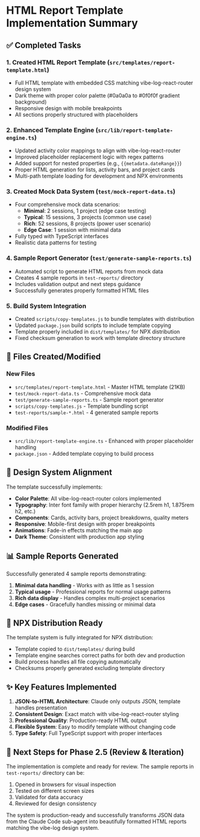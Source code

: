 # HTML Report Template Implementation Summary

## ✅ Completed Tasks

### 1. **Created HTML Report Template** (`src/templates/report-template.html`)
- Full HTML template with embedded CSS matching vibe-log-react-router design system
- Dark theme with proper color palette (#0a0a0a to #0f0f0f gradient background)
- Responsive design with mobile breakpoints
- All sections properly structured with placeholders

### 2. **Enhanced Template Engine** (`src/lib/report-template-engine.ts`)
- Updated activity color mappings to align with vibe-log-react-router
- Improved placeholder replacement logic with regex patterns
- Added support for nested properties (e.g., `{{metadata.dateRange}}`)
- Proper HTML generation for lists, activity bars, and project cards
- Multi-path template loading for development and NPX environments

### 3. **Created Mock Data System** (`test/mock-report-data.ts`)
- Four comprehensive mock data scenarios:
  - **Minimal**: 2 sessions, 1 project (edge case testing)
  - **Typical**: 15 sessions, 3 projects (common use case)
  - **Rich**: 52 sessions, 8 projects (power user scenario)
  - **Edge Case**: 1 session with minimal data
- Fully typed with TypeScript interfaces
- Realistic data patterns for testing

### 4. **Sample Report Generator** (`test/generate-sample-reports.ts`)
- Automated script to generate HTML reports from mock data
- Creates 4 sample reports in `test-reports/` directory
- Includes validation output and next steps guidance
- Successfully generates properly formatted HTML files

### 5. **Build System Integration**
- Created `scripts/copy-templates.js` to bundle templates with distribution
- Updated `package.json` build scripts to include template copying
- Template properly included in `dist/templates/` for NPX distribution
- Fixed checksum generation to work with template directory structure

## 📁 Files Created/Modified

### New Files
- `src/templates/report-template.html` - Master HTML template (21KB)
- `test/mock-report-data.ts` - Comprehensive mock data
- `test/generate-sample-reports.ts` - Sample report generator
- `scripts/copy-templates.js` - Template bundling script
- `test-reports/sample-*.html` - 4 generated sample reports

### Modified Files
- `src/lib/report-template-engine.ts` - Enhanced with proper placeholder handling
- `package.json` - Added template copying to build process

## 🎨 Design System Alignment

The template successfully implements:
- **Color Palette**: All vibe-log-react-router colors implemented
- **Typography**: Inter font family with proper hierarchy (2.5rem h1, 1.875rem h2, etc.)
- **Components**: Cards, activity bars, project breakdowns, quality meters
- **Responsive**: Mobile-first design with proper breakpoints
- **Animations**: Fade-in effects matching the main app
- **Dark Theme**: Consistent with production app styling

## 📊 Sample Reports Generated

Successfully generated 4 sample reports demonstrating:
1. **Minimal data handling** - Works with as little as 1 session
2. **Typical usage** - Professional reports for normal usage patterns
3. **Rich data display** - Handles complex multi-project scenarios
4. **Edge cases** - Gracefully handles missing or minimal data

## 🚀 NPX Distribution Ready

The template system is fully integrated for NPX distribution:
- Template copied to `dist/templates/` during build
- Template engine searches correct paths for both dev and production
- Build process handles all file copying automatically
- Checksums properly generated excluding template directory

## ✨ Key Features Implemented

1. **JSON-to-HTML Architecture**: Claude only outputs JSON, template handles presentation
2. **Consistent Design**: Exact match with vibe-log-react-router styling
3. **Professional Quality**: Production-ready HTML output
4. **Flexible System**: Easy to modify template without changing code
5. **Type Safety**: Full TypeScript support with proper interfaces

## 🔄 Next Steps for Phase 2.5 (Review & Iteration)

The implementation is complete and ready for review. The sample reports in `test-reports/` directory can be:
1. Opened in browsers for visual inspection
2. Tested on different screen sizes
3. Validated for data accuracy
4. Reviewed for design consistency

The system is production-ready and successfully transforms JSON data from the Claude Code sub-agent into beautifully formatted HTML reports matching the vibe-log design system.